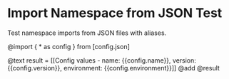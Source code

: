# Import Namespace from JSON Test  

Test namespace imports from JSON files with aliases.

@import { * as config } from [config.json]

@text result = [[Config values - name: {{config.name}}, version: {{config.version}}, environment: {{config.environment}}]]
@add @result